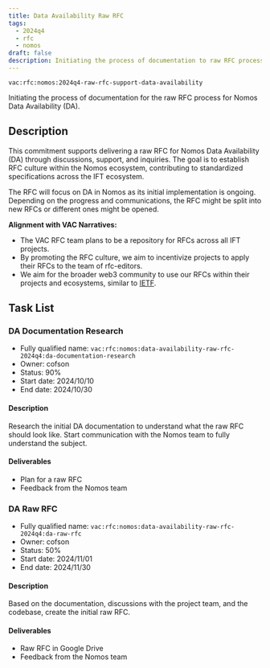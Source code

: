 ```yaml
---
title: Data Availability Raw RFC
tags:
  - 2024q4
  - rfc
  - nomos
draft: false
description: Initiating the process of documentation to raw RFC process for Nomos Data Availability.
---
```


`vac:rfc:nomos:2024q4-raw-rfc-support-data-availability`

Initiating the process of documentation for the raw RFC process for Nomos Data 
Availability (DA).

## Description

This commitment supports delivering a raw RFC for Nomos Data Availability (DA) 
through discussions, support, and inquiries. 
The goal is to establish RFC culture within the Nomos ecosystem,
contributing to standardized specifications across the IFT ecosystem.

The RFC will focus on DA in Nomos as its initial implementation is ongoing. 
Depending on the progress and communications, the RFC might be split into new 
RFCs or different ones might be opened.

**Alignment with VAC Narratives:**

- The VAC RFC team plans to be a repository for RFCs across all IFT projects.
- By promoting the RFC culture, we aim to incentivize projects to apply their 
  RFCs to the team of rfc-editors.
- We aim for the broader web3 community to use our RFCs within their projects 
  and ecosystems, similar to [IETF](https://www.ietf.org/).

## Task List

### DA Documentation Research

- Fully qualified name: 
  `vac:rfc:nomos:data-availability-raw-rfc-2024q4:da-documentation-research`
- Owner: cofson
- Status: 90%
- Start date: 2024/10/10
- End date: 2024/10/30

#### Description

Research the initial DA documentation to understand what the raw RFC should 
look like. Start communication with the Nomos team to fully understand the 
subject.

#### Deliverables

- Plan for a raw RFC
- Feedback from the Nomos team

### DA Raw RFC

- Fully qualified name: `vac:rfc:nomos:data-availability-raw-rfc-2024q4:da-raw-rfc`
- Owner: cofson
- Status: 50%
- Start date: 2024/11/01
- End date: 2024/11/30

#### Description

Based on the documentation, discussions with the project team, and the 
codebase, create the initial raw RFC.

#### Deliverables

- Raw RFC in Google Drive
- Feedback from the Nomos team
